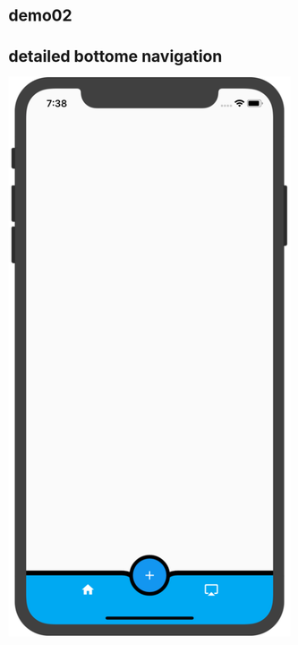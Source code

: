 # demo02

# detailed bottome navigation
![bottom navigation image](https://raw.githubusercontent.com/hujianshan/flutterDemo/detailed_bottom_navigation/detail_bottom%20_navigation.png)

